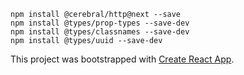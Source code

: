 ```
npm install @cerebral/http@next --save
npm install @types/prop-types --save-dev
npm install @types/classnames --save-dev
npm install @types/uuid --save-dev
```

This project was bootstrapped with [Create React App](https://github.com/facebookincubator/create-react-app).

